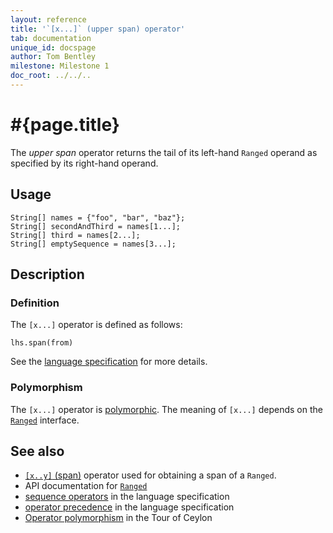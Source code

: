 ```yaml
---
layout: reference
title: '`[x...]` (upper span) operator'
tab: documentation
unique_id: docspage
author: Tom Bentley
milestone: Milestone 1
doc_root: ../../..
---
```


# #{page.title}

The *upper span* operator returns the tail of its left-hand `Ranged` operand
as specified by its right-hand operand.

## Usage 

    String[] names = {"foo", "bar", "baz"};
    String[] secondAndThird = names[1...];
    String[] third = names[2...];
    String[] emptySequence = names[3...];

## Description

### Definition

The `[x...]` operator is defined as follows:

<!-- check:none -->
    lhs.span(from)

See the [language specification](#{page.doc_root}/#{site.urls.spec_relative}#listmap) for 
more details.

### Polymorphism

The `[x...]` operator is [polymorphic](#{page.doc_root}/reference/operator/operator-polymorphism). 
The meaning of `[x...]` depends on the 
[`Ranged`](#{page.doc_root}/api/ceylon/language/interface_Ranged.html) 
interface.

## See also

* [`[x..y]` (span)](../span) operator used for obtaining a span of a `Ranged`.
* API documentation for [`Ranged`](#{page.doc_root}/api/ceylon/language/interface_Ranged.html)
* [sequence operators](#{page.doc_root}/#{site.urls.spec_relative}#listmap) in the 
  language specification
* [operator precedence](#{page.doc_root}/#{site.urls.spec_relative}#operatorprecedence) in the 
  language specification
* [Operator polymorphism](#{page.doc_root}/tour/language-module/#operator_polymorphism) 
  in the Tour of Ceylon

